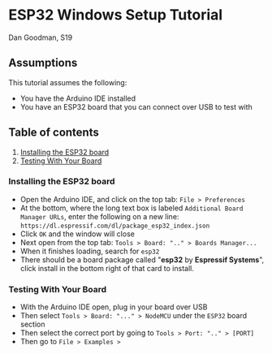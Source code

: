 # ESP32 Windows Setup Tutorial
Dan Goodman, S19

## Assumptions
This tutorial assumes the following:
- You have the Arduino IDE installed
- You have an ESP32 board that you can connect over USB to test with

## Table of contents
1) [Installing the ESP32 board](#installing-the-esp32-board)
2) [Testing With Your Board](#testing-with-your-board)


### Installing the ESP32 board

- Open the Arduino IDE, and click on the top tab: `File > Preferences`
- At the bottom, where the long text box is labeled `Additional Board Manager URLs`, enter the following on a new line:
    `https://dl.espressif.com/dl/package_esp32_index.json`
- Click `OK` and the window will close
- Next open from the top tab: `Tools > Board: ".." > Boards Manager...`
- When it finishes loading, search for `esp32`
- There should be a board package called "**esp32** by **Espressif Systems**", click install in the bottom right of that card to install.

### Testing With Your Board
- With the Arduino IDE open, plug in your board over USB
- Then select `Tools > Board: "..." > NodeMCU` under the `ESP32` board section
- Then select the correct port by going to `Tools > Port: ".." > [PORT]`
- Then go to `File > Examples > `
